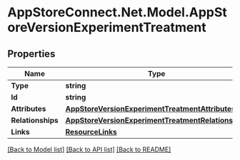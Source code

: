 # AppStoreConnect.Net.Model.AppStoreVersionExperimentTreatment

## Properties

Name | Type | Description | Notes
------------ | ------------- | ------------- | -------------
**Type** | **string** |  | 
**Id** | **string** |  | 
**Attributes** | [**AppStoreVersionExperimentTreatmentAttributes**](AppStoreVersionExperimentTreatmentAttributes.md) |  | [optional] 
**Relationships** | [**AppStoreVersionExperimentTreatmentRelationships**](AppStoreVersionExperimentTreatmentRelationships.md) |  | [optional] 
**Links** | [**ResourceLinks**](ResourceLinks.md) |  | [optional] 

[[Back to Model list]](../README.md#documentation-for-models) [[Back to API list]](../README.md#documentation-for-api-endpoints) [[Back to README]](../README.md)


